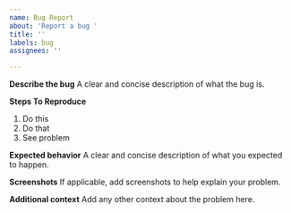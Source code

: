```yaml
---
name: Bug Report
about: 'Report a bug '
title: ''
labels: bug
assignees: ''

---
```


**Describe the bug**
A clear and concise description of what the bug is.

**Steps To Reproduce**
1. Do this
2. Do that
4. See problem

**Expected behavior**
A clear and concise description of what you expected to happen.

**Screenshots**
If applicable, add screenshots to help explain your problem.

**Additional context**
Add any other context about the problem here.
